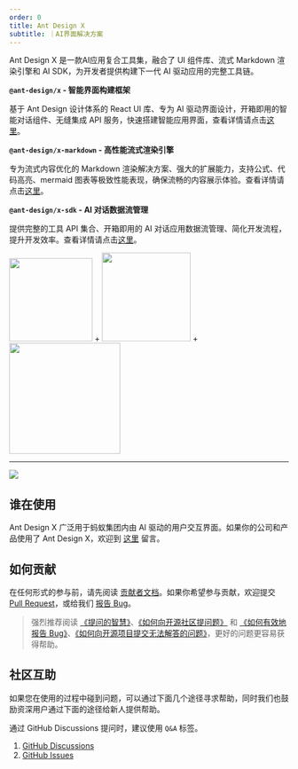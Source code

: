 ```yaml
---
order: 0
title: Ant Design X
subtitle: ｜AI界面解决方案
---
```


Ant Design X 是一款AI应用复合工具集，融合了 UI 组件库、流式 Markdown 渲染引擎和 AI SDK，为开发者提供构建下一代 AI 驱动应用的完整工具链。

**`@ant-design/x` - 智能界面构建框架**

基于 Ant Design 设计体系的 React UI 库、专为 AI 驱动界面设计，开箱即用的智能对话组件、无缝集成 API 服务，快速搭建智能应用界面，查看详情请点击[这里](/components/introduce-cn/)。

**`@ant-design/x-markdown` - 高性能流式渲染引擎**

专为流式内容优化的 Markdown 渲染解决方案、强大的扩展能力，支持公式、代码高亮、mermaid 图表等极致性能表现，确保流畅的内容展示体验。查看详情请点击[这里](/x-markdowns/introduce-cn)。

**`@ant-design/x-sdk` - AI 对话数据流管理**

提供完整的工具 API 集合、开箱即用的 AI 对话应用数据流管理、简化开发流程，提升开发效率。查看详情请点击[这里](/x-sdks/introduce-cn)。

<div class="pic-plus">
  <img width="150" src="https://mdn.alipayobjects.com/huamei_iwk9zp/afts/img/A*eco6RrQhxbMAAAAAAAAAAAAADgCCAQ/original"/>
  <span>+</span>
  <img width="160" src="https://gw.alipayobjects.com/zos/antfincdn/aPkFc8Sj7n/method-draw-image.svg"/>
    <span>+</span>
  <img width="200" src="https://mdn.alipayobjects.com/huamei_lkxviz/afts/img/2v_BT6g_DFUAAAAAVEAAAAgADtFMAQFr/original"/>

</div>

---

![](https://mdn.alipayobjects.com/huamei_iwk9zp/afts/img/A*UAEeSbJfuM8AAAAAAAAAAAAADgCCAQ/fmt.webp)

## 谁在使用

Ant Design X 广泛用于蚂蚁集团内由 AI 驱动的用户交互界面。如果你的公司和产品使用了 Ant Design X，欢迎到 [这里](https://github.com/ant-design/x/issues/126) 留言。

## 如何贡献

在任何形式的参与前，请先阅读 [贡献者文档](https://github.com/ant-design/ant-design/blob/master/.github/CONTRIBUTING.md)。如果你希望参与贡献，欢迎提交 [Pull Request](https://github.com/ant-design/ant-design/pulls)，或给我们 [报告 Bug](http://new-issue.ant.design/)。

> 强烈推荐阅读 [《提问的智慧》](https://github.com/ryanhanwu/How-To-Ask-Questions-The-Smart-Way)、[《如何向开源社区提问题》](https://github.com/seajs/seajs/issues/545) 和 [《如何有效地报告 Bug》](http://www.chiark.greenend.org.uk/%7Esgtatham/bugs-cn.html)、[《如何向开源项目提交无法解答的问题》](https://zhuanlan.zhihu.com/p/25795393)，更好的问题更容易获得帮助。

## 社区互助

如果您在使用的过程中碰到问题，可以通过下面几个途径寻求帮助，同时我们也鼓励资深用户通过下面的途径给新人提供帮助。

通过 GitHub Discussions 提问时，建议使用 `Q&A` 标签。

1. [GitHub Discussions](https://github.com/ant-design/x/discussions)
2. [GitHub Issues](https://github.com/ant-design/x/issues)
